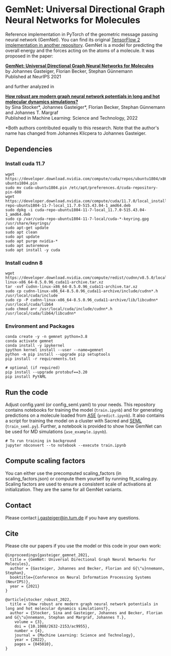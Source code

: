 # GemNet: Universal Directional Graph Neural Networks for Molecules

Reference implementation in PyTorch of the geometric message passing neural network (GemNet). You can find its original [TensorFlow 2 implementation in another repository](https://github.com/TUM-DAML/gemnet_tf). GemNet is a model for predicting the overall energy and the forces acting on the atoms of a molecule. It was proposed in the paper:

**[GemNet: Universal Directional Graph Neural Networks for Molecules](https://www.in.tum.de/daml/gemnet/)**  
by Johannes Gasteiger, Florian Becker, Stephan Günnemann  
Published at NeurIPS 2021

and further analyzed in

**[How robust are modern graph neural network potentials in long and hot molecular dynamics simulations?](https://www.in.tum.de/daml/gemnet/)**  
by Sina Stocker\*, Johannes Gasteiger\*, Florian Becker, Stephan Günnemann and Johannes T. Margraf  
Published in Machine Learning: Science and Technology, 2022

\*Both authors contributed equally to this research. Note that the author's name has changed from Johannes Klicpera to Johannes Gasteiger.

## Dependencies
### Install cuda 11.7
```
wget https://developer.download.nvidia.com/compute/cuda/repos/ubuntu1804/x86_64/cuda-ubuntu1804.pin
sudo mv cuda-ubuntu1804.pin /etc/apt/preferences.d/cuda-repository-pin-600
wget https://developer.download.nvidia.com/compute/cuda/11.7.0/local_installers/cuda-repo-ubuntu1804-11-7-local_11.7.0-515.43.04-1_amd64.deb
sudo dpkg -i cuda-repo-ubuntu1804-11-7-local_11.7.0-515.43.04-1_amd64.deb
sudo cp /var/cuda-repo-ubuntu1804-11-7-local/cuda-*-keyring.gpg /usr/share/keyrings/
sudo apt-get update
sudo apt clean 
sudo apt update 
sudo apt purge nvidia-* 
sudo apt autoremove 
sudo apt install -y cuda
```

### Install cudnn 8
```
wget https://developer.download.nvidia.com/compute/redist/cudnn/v8.5.0/local_installers/11.7/cudnn-linux-x86_64-8.5.0.96_cuda11-archive.tar.xz
tar -xvf cudnn-linux-x86_64-8.5.0.96_cuda11-archive.tar.xz
sudo cp cudnn-linux-x86_64-8.5.0.96_cuda11-archive/include/cudnn*.h /usr/local/cuda/include 
sudo cp -P cudnn-linux-x86_64-8.5.0.96_cuda11-archive/lib/libcudnn* /usr/local/cuda/lib64 
sudo chmod a+r /usr/local/cuda/include/cudnn*.h /usr/local/cuda/lib64/libcudnn*
```

### Environment and Packages
```
conda create -y -n gemnet python=3.8
conda activate gemnet
conda install -y ipykernel
ipython kernel install --user --name=gemnet
python -m pip install --upgrade pip setuptools
pip install -r requirements.txt

# optional (if required)
pip install --upgrade protobuf==3.20
pip install PyYAML
```

## Run the code
Adjust config.yaml (or config_seml.yaml) to your needs.
This repository contains notebooks for training the model (`train.ipynb`) and for generating predictions on a molecule loaded from [ASE](https://wiki.fysik.dtu.dk/ase/) (`predict.ipynb`). It also contains a script for training the model on a cluster with Sacred and [SEML](https://github.com/TUM-DAML/seml) (`train_seml.py`). Further, a notebook is provided to show how GemNet can be used for MD simulations (`ase_example.ipynb`).

```
# To run training in background
jupyter nbconvert --to notebook --execute train.ipynb 
```

## Compute scaling factors
You can either use the precomputed scaling_factors (in scaling_factors.json) or compute them yourself by running fit_scaling.py. Scaling factors are used to ensure a consistent scale of activations at initialization. They are the same for all GemNet variants.

## Contact
Please contact j.gasteiger@in.tum.de if you have any questions.

## Cite
Please cite our papers if you use the model or this code in your own work:

```
@inproceedings{gasteiger_gemnet_2021,
  title = {GemNet: Universal Directional Graph Neural Networks for Molecules},
  author = {Gasteiger, Johannes and Becker, Florian and G{\"u}nnemann, Stephan},
  booktitle={Conference on Neural Information Processing Systems (NeurIPS)},
  year = {2021}
}
```

```
@article{stocker_robust_2022,
  title = {How robust are modern graph neural network potentials in long and hot molecular dynamics simulations?},
  author = {Stocker, Sina and Gasteiger, Johannes and Becker, Florian and G{\"u}nnemann, Stephan and Margraf, Johannes T.},
	volume = {3},
	doi = {10.1088/2632-2153/ac9955},
	number = {4},
	journal = {Machine Learning: Science and Technology},
	year = {2022},
	pages = {045010},
}
```
